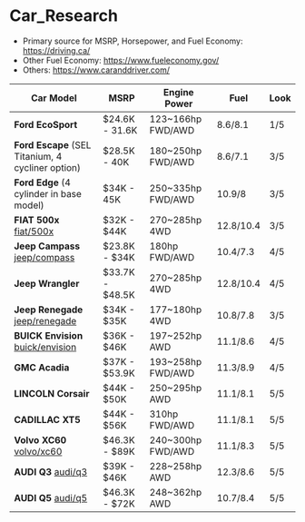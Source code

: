 # Car_Research
- Primary source for MSRP, Horsepower, and Fuel Economy: https://driving.ca/
- Other Fuel Economy: https://www.fueleconomy.gov/
- Others: https://www.caranddriver.com/

Car Model | MSRP | Engine Power | Fuel | Look|
-- | -- | -- | -- | -- |
**Ford EcoSport** | $24.6K - 31.6K | 123~166hp FWD/AWD  | 8.6/8.1 | 1/5 |
**Ford Escape** (SEL Titanium, 4 cycliner option) | $28.5K - 40K | 180~250hp FWD/AWD | 8.6/7.1 | 3/5 |
**Ford Edge** (4 cylinder in base model) | $34K - 45K | 250~335hp FWD/AWD | 10.9/8 | 3/5 |
**FIAT 500x** [fiat/500x](https://driving.ca/fiat/500x)| $32K - $44K | 270~285hp 4WD | 12.8/10.4 | 3/5 |
**Jeep Campass** [jeep/compass](https://driving.ca/jeep/compass)| $23.8K - $34K | 180hp FWD/AWD | 10.4/7.3 | 4/5 |
**Jeep Wrangler** | $33.7K - $48.5K | 270~285hp 4WD | 12.8/10.4 | 4/5 |
**Jeep Renegade** [jeep/renegade](https://driving.ca/jeep/renegade) | $34K - $35K | 177~180hp 4WD | 10.8/7.8 | 3/5 |
**BUICK Envision** [buick/envision](https://driving.ca/buick/envision) | $36K - $46K | 197~252hp AWD | 11.1/8.6 | 4/5 |
**GMC Acadia** | $37K - $53.9K | 193~258hp FWD/AWD | 11.3/8.9 | 4/5 |
**LINCOLN Corsair** | $44K - $50K | 250~295hp AWD | 11.1/8.1 | 5/5 |
**CADILLAC XT5** | $44K - $56K | 310hp FWD/AWD | 11.1/8.1 | 5/5 |
**Volvo XC60** [volvo/xc60](https://driving.ca/volvo/xc60) | $46.3K - $89K | 240~300hp FWD/AWD | 11.1/8.3 | 5/5 |
**AUDI Q3** [audi/q3](https://driving.ca/audi/q3)| $39K - $46K | 228~258hp AWD | 12.3/8.6 | 5/5 |
**AUDI Q5** [audi/q5](https://driving.ca/audi/q5)| $46.3K - $72K | 248~362hp AWD | 10.7/8.4 | 5/5 |


